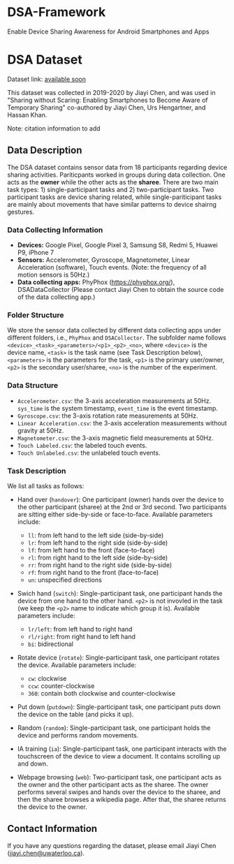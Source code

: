 # DSA-Framework
Enable Device Sharing Awareness for Android Smartphones and Apps

# DSA Dataset
Dataset link: [available soon](https://github.com/cryspuwaterloo/DSA-Framework)

This dataset was collected in 2019-2020 by Jiayi Chen, and was used in "Sharing without Scaring: Enabling Smartphones to Become Aware of Temporary Sharing" co-authored by Jiayi Chen, Urs Hengartner, and Hassan Khan.

Note: citation information to add

## Data Description

The DSA dataset contains sensor data from 18 participants regarding device sharing activities. Pariticpants worked in groups during data collection. One acts as the **owner** while the other acts as the **sharee**. There are two main task types: 1) single-participant tasks and 2) two-participant tasks. Two participant tasks are device sharing related, while single-pariticipant tasks are mainly about movements that have similar patterns to device shairng gestures. 

### Data Collecting Information

- **Devices:** Google Pixel, Google Pixel 3, Samsung S8, Redmi 5, Huawei P9, iPhone 7
- **Sensors:** Accelerometer, Gyroscope, Magnetometer, Linear Acceleration (software), Touch events. (Note: the frequency of all motion sensors is 50Hz.)
- **Data collecting apps:** PhyPhox (https://phyphox.org/), DSADataCollector (Please contact Jiayi Chen to obtain the source code of the data collecting app.)

### Folder Structure

We store the sensor data collected by different data collecting apps under different folders, i.e., ```PhyPhox``` and ```DSACollector```. The subfolder name follows ```<device>_<task>_<parameters>/<p1>_<p2>_<no>```, where ```<device>``` is the device name, ```<task>``` is the task name (see Task Description below), ```<parameters>``` is the parameters for the task, ```<p1>``` is the primary user/owner, ```<p2>``` is the secondary user/sharee, ```<no>``` is the number of the experiment.

### Data Structure

- ```Accelerometer.csv```: the 3-axis acceleration measurements at 50Hz. ```sys_time``` is the system timestamp, ```event_time``` is the event timestamp.
- ```Gyroscope.csv```: the 3-axis rotation rate measurements at 50Hz.
- ```Linear Acceleration.csv```: the 3-axis acceleration measurements without gravity at 50Hz.
- ```Magnetometer.csv```: the 3-axis magnetic field measurements at 50Hz.
- ```Touch Labeled.csv```: the labeled touch events.
- ```Touch Unlabeled.csv```: the unlabeled touch events.


### Task Description
We list all tasks as follows:

- Hand over (```handover```): One participant (owner) hands over the device to the other participant (sharee) at the 2nd or 3rd second. Two participants are sitting either side-by-side or face-to-face. Available parameters include:
    - ```ll```: from left hand to the left side (side-by-side)
    - ```lr```: from left hand to the right side (side-by-side)
    - ```lf```: from left hand to the front (face-to-face)
    - ```rl```: from right hand to the left side (side-by-side)
    - ```rr```: from right hand to the right side (side-by-side)
    - ```rf```: from right hand to the front (face-to-face)
    - ```un```: unspecified directions

- Swich hand (```switch```): Single-participant task, one participant hands the device from one hand to the other hand. ```<p2>``` is not invovled in the task (we keep the ```<p2>``` name to indicate which group it is). Available parameters include:
    - ```lr/left```: from left hand to right hand
    - ```rl/right```: from right hand to left hand
    - ```bi```: bidirectional

- Rotate device (```rotate```): Single-participant task, one participant rotates the device.  Available parameters include:
    - ```cw```: clockwise
    - ```ccw```: counter-clockwise
    - ```360```: contain both clockwise and counter-clockwise

- Put down (```putdown```): Single-participant task, one participant puts down the device on the table (and picks it up).

- Random (```random```): Single-participant task, one participant holds the device and performs random movements.

- IA training (```ia```): Single-participant task, one participant interacts with the touchscreen of the device to view a document. It contains scrolling up and down.

- Webpage browsing (```web```): Two-participant task, one participant acts as the owner and the other participant acts as the sharee. The owner performs several swipes and hands over the device to the sharee, and then the sharee browses a wikipedia page. After that, the sharee returns the device to the owner.


## Contact Information

If you have any questions regarding the dataset, please email Jiayi Chen (jiayi.chen@uwaterloo.ca).
